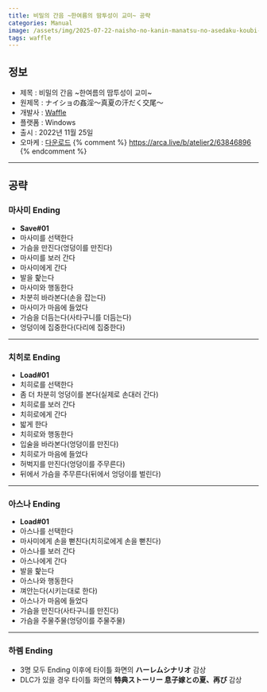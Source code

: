 ```yaml
---
title: 비밀의 간음 ~한여름의 땀투성이 교미~ 공략
categories: Manual
image: /assets/img/2025-07-22-naisho-no-kanin-manatsu-no-asedaku-koubi-1.jpg
tags: waffle
---
```


## 정보

* 제목 : 비밀의 간음 ~한여름의 땀투성이 교미~
* 원제목 : ナイショの姦淫～真夏の汗だく交尾～
* 개발사 : [Waffle](/tags/waffle)
* 플랫폼 : Windows
* 출시 : 2022년 11월 25일
* 오마케 : [다운로드](/assets/omake/naisho-no-kanin-manatsu-no-asedaku-koubi.zip)
{% comment %}
https://arca.live/b/atelier2/63846896
{% endcomment %}

---

## 공략

### 마사미 Ending

* **Save#01**
* 마사미를 선택한다
* 가슴을 만진다(엉덩이를 만진다)
* 마사미를 보러 간다
* 마사미에게 간다
* 발을 핥는다
* 마사미와 행동한다
* 차분히 바라본다(손을 잡는다)
* 마사미가 마음에 들었다
* 가슴을 더듬는다(사타구니를 더듬는다)
* 엉덩이에 집중한다(다리에 집중한다)

---

### 치히로 Ending

* **Load#01**
* 치히로를 선택한다
* 좀 더 차분히 엉덩이를 본다(실제로 손대러 간다)
* 치히로를 보러 간다
* 치히로에게 간다
* 밟게 한다
* 치히로와 행동한다
* 입술을 바라본다(엉덩이를 만진다)
* 치히로가 마음에 들었다
* 허벅지를 만진다(엉덩이를 주무른다)
* 뒤에서 가슴을 주무른다(뒤에서 엉덩이를 벌린다)

---

### 아스나 Ending

* **Load#01**
* 아스나를 선택한다
* 마사미에게 손을 뻗친다(치히로에게 손을 뻗친다)
* 아스나를 보러 간다
* 아스나에게 간다
* 발을 핥는다
* 아스나와 행동한다
* 껴안는다(시키는대로 한다)
* 아스나가 마음에 들었다
* 가슴을 만진다(사타구니를 만진다)
* 가슴을 주물주물(엉덩이를 주물주물)

---

### 하렘 Ending

* 3명 모두 Ending 이후에 타이틀 화면의 **ハーレムシナリオ** 감상
* DLC가 있을 경우 타이틀 화면의 **特典ストーリー 息子嫁との夏、再び** 감상
